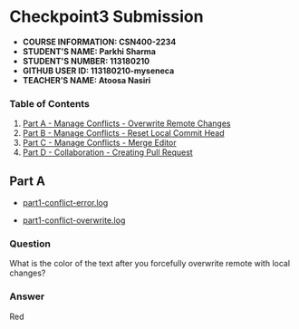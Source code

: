 # Checkpoint3 Submission

- **COURSE INFORMATION: CSN400-2234**
- **STUDENT’S NAME: Parkhi Sharma**
- **STUDENT'S NUMBER: 113180210**
- **GITHUB USER ID: 113180210-myseneca**
- **TEACHER’S NAME: Atoosa Nasiri**

### Table of Contents
1. [Part A - Manage Conflicts - Overwrite Remote Changes](#part-a)
2. [Part B - Manage Conflicts - Reset Local Commit Head](#part-b)
3. [Part C - Manage Conflicts - Merge Editor](#part-c)
4. [Part D - Collaboration - Creating Pull Request](#part-d)

## Part A
- [part1-conflict-error.log](./logs/part1-conflict-error.log)

- [part1-conflict-overwrite.log](./logs/part1-conflict-overwrite.log)

### Question
What is the color of the text after you forcefully overwrite remote with local changes?
### Answer
Red






